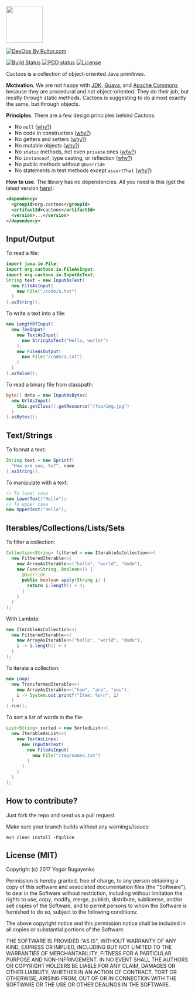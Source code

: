 <img src="http://cf.jare.io/?u=http%3A%2F%2Fwww.yegor256.com%2Fimages%2Fbooks%2Felegant-objects%2Fcactus.svg" height="100px" />

[![DevOps By Rultor.com](http://www.rultor.com/b/yegor256/cactoos)](http://www.rultor.com/p/yegor256/cactoos)

[![Build Status](https://travis-ci.org/yegor256/cactoos.svg?branch=master)](https://travis-ci.org/yegor256/cactoos)
[![PDD status](http://www.0pdd.com/svg?name=yegor256/cactoos)](http://www.0pdd.com/p?name=yegor256/cactoos)
[![License](https://img.shields.io/badge/license-MIT-green.svg)](https://github.com/yegor256/takes/blob/master/LICENSE.txt)

Cactoos is a collection of object-oriented Java primitives.

**Motivation**.
We are not happy with
[JDK](https://en.wikipedia.org/wiki/Java_Development_Kit),
[Guava](https://github.com/google/guava), and
[Apache Commons](https://commons.apache.org/) because
they are procedural and not object-oriented. They do their job,
but mostly through static methods. Cactoos is suggesting
to do almost exactly the same, but through objects.

**Principles**.
There are a few design principles behind Cactoos:

  * No `null` ([why?](http://www.yegor256.com/2014/05/13/why-null-is-bad.html))
  * No code in constructors ([why?](http://www.yegor256.com/2015/05/07/ctors-must-be-code-free.html))
  * No getters and setters ([why?](http://www.yegor256.com/2014/09/16/getters-and-setters-are-evil.html))
  * No mutable objects ([why?](http://www.yegor256.com/2014/06/09/objects-should-be-immutable.html))
  * No `static` methods, not even `private` ones ([why?](http://www.yegor256.com/2017/02/07/private-method-is-new-class.html))
  * No `instanceof`, type casting, or reflection ([why?](http://www.yegor256.com/2015/04/02/class-casting-is-anti-pattern.html))
  * No public methods without `@Override`
  * No statements in test methods except `assertThat` ([why?](http://www.yegor256.com/2017/05/17/single-statement-unit-tests.html))

**How to use**.
The library has no dependencies. All you need is this
(get the latest version [here](https://github.com/yegor256/cactoos/releases)):

```xml
<dependency>
  <groupId>org.cactoos</groupId>
  <artifactId>cactoos</artifactId>
  <version>...</version>
</dependency>
```

## Input/Output

To read a file:

```java
import java.io.File;
import org.cactoos.io.FileAsInput;
import org.cactoos.io.InputAsText;
String text = new InputAsText(
  new FileAsInput(
    new File("/code/a.txt")
  )
).asString();
```

To write a text into a file:

```java
new LengthOfInput(
  new TeeInput(
    new TextAsInput(
      new StringAsText("Hello, world!")
    ),
    new FileAsOutput(
      new File("/code/a.txt")
    )
  )
).asValue();
```

To read a binary file from classpath:

```java
byte[] data = new InputAsBytes(
  new UrlAsInput(
    this.getClass().getResource("/foo/img.jpg")
  )
).asBytes();
```

## Text/Strings

To format a text:

```java
String text = new Sprintf(
  "How are you, %s?", name
).asString();
```

To manipulate with a text:

```java
// To lower case
new LowerText("Hello");
// To upper case
new UpperText("Hello");
```

## Iterables/Collections/Lists/Sets

To filter a collection:

```java
Collection<String> filtered = new IterableAsCollection<>(
  new FilteredIterable<>(
    new ArrayAsIterable<>("hello", "world", "dude"),
    new Func<String, Boolean>() {
      @Override
      public boolean apply(String i) {
        return i.length() > 4;
      }
    }
  )
);
```

With Lambda:

```java
new IterableAsCollection<>(
  new FilteredIterable<>(
    new ArrayAsIterable<>("hello", "world", "dude"),
    i -> i.length() > 4
  )
);
```

To iterate a collection:

```java
new Loop(
  new TransformedIterable<>(
    new ArrayAsIterable<>("how", "are", "you"),
    i -> System.out.printf("Item: %s\n", i)
  )
).run();
```

To sort a list of words in the file:

```java
List<String> sorted = new SortedList<>(
  new IterableAsList<>(
    new TextAsLines(
      new InputAsText(
        new FileAsInput(
          new File("/tmp/names.txt")
        )
      )
    )
  )
);
```

## How to contribute?

Just fork the repo and send us a pull request.

Make sure your branch builds without any warnings/issues:

```
mvn clean install -Pqulice
```

## License (MIT)

Copyright (c) 2017 Yegor Bugayenko

Permission is hereby granted, free of charge, to any person obtaining a copy
of this software and associated documentation files (the "Software"), to deal
in the Software without restriction, including without limitation the rights
to use, copy, modify, merge, publish, distribute, sublicense, and/or sell
copies of the Software, and to permit persons to whom the Software is
furnished to do so, subject to the following conditions:

The above copyright notice and this permission notice shall be included
in all copies or substantial portions of the Software.

THE SOFTWARE IS PROVIDED "AS IS", WITHOUT WARRANTY OF ANY KIND, EXPRESS OR
IMPLIED, INCLUDING BUT NOT LIMITED TO THE WARRANTIES OF MERCHANTABILITY,
FITNESS FOR A PARTICULAR PURPOSE AND NON-INFRINGEMENT. IN NO EVENT SHALL THE
AUTHORS OR COPYRIGHT HOLDERS BE LIABLE FOR ANY CLAIM, DAMAGES OR OTHER
LIABILITY, WHETHER IN AN ACTION OF CONTRACT, TORT OR OTHERWISE, ARISING FROM,
OUT OF OR IN CONNECTION WITH THE SOFTWARE OR THE USE OR OTHER DEALINGS IN THE
SOFTWARE.
